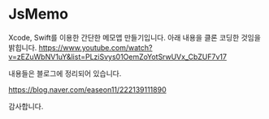 # JsMemo

Xcode, Swift를 이용한 간단한 메모앱 만들기입니다.
아래 내용을 클론 코딩한 것임을 밝힙니다.
https://www.youtube.com/watch?v=zEZuWbNV1uY&list=PLziSvys01OemZoYotSrwUVx_CbZUF7v17

내용들은 블로그에 정리되어 있습니다.

https://blog.naver.com/easeon11/222139111890

감사합니다.
